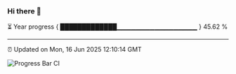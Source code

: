 ### Hi there 👋

⏳ Year progress { █████████████▁▁▁▁▁▁▁▁▁▁▁▁▁▁▁▁▁ } 45.62 %

---

⏰ Updated on Mon, 16 Jun 2025 12:10:14 GMT

![Progress Bar CI](https://github.com/liununu/liununu/workflows/Progress%20Bar%20CI/badge.svg)
